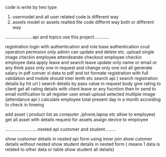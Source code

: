 code is write by two type
1) usermodel and all user related code is different way
2) assets model or assets realted file code differnt way both or different way 

......................api and topics use this project............

registration
login with authentication and role base authentication 
crud operation 
permision only admin can update and delete etc.
upload single image 
checkin employee attendeande
checkout employee
checkin employee data
apply leave and search leave
update only name or email or any think pass only one in request and change only one not all
generate salary in pdf
conver xl data to pdf and txt formate
registration with full validation and mobile should inter lenth etc 
search api ( search registration details by hit url )
search details by pass value in request body
give rating to client
get all rating details with client 
leave or any fucntion then hr send to email notification to all register user email 
upload selected multiple image 
(attendance api ) calculate employee total present day in a month according to check in timeing

add asset ( product list as computer ,iphone,lapop etc allow to employee)
get all asset with details
request for assets
assign device to employee



..........................nested api customer and student.........


show customer details in nested api form using inner join 
show cutomer details without nested
show student details in nested form ( means 1 data is related to other data or table  show student all details)

